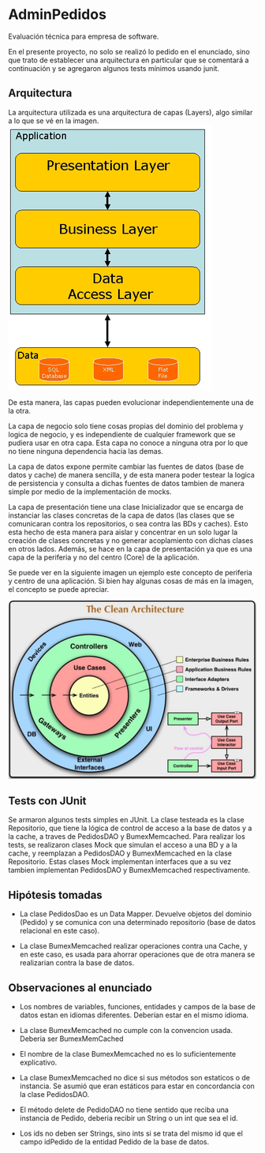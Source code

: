 # AdminPedidos
Evaluación técnica para empresa de software.

En el presente proyecto, no solo se realizó lo pedido en el enunciado, sino que trato de establecer una arquitectura en particular que se comentará a continuación y se agregaron algunos tests mínimos usando junit.


## Arquitectura

La arquitectura utilizada es una arquitectura de capas (Layers), algo similar a lo que se vé en la imagen.
![layers](https://github.com/GFibrizo/AdminPedidos/blob/master/recursos/layers.gif)

De esta manera, las capas pueden evolucionar independientemente una de la otra. 


La capa de negocio solo tiene cosas propias del dominio del problema y logica de negocio, y es independiente de cualquier framework que se pudiera usar en otra capa. Esta capa no conoce a ninguna otra por lo que no tiene ninguna dependencia hacia las demas.


La capa de datos expone permite cambiar las fuentes de datos (base de datos y cache) de manera sencilla, y de esta manera poder testear la logica de persistencia y consulta a dichas fuentes de datos tambien de manera simple por medio de la implementación de mocks.


La capa de presentación tiene una clase Inicializador que se encarga de instanciar las clases concretas de la capa de datos (las clases que se comunicaran contra los repositorios, o sea contra las BDs y caches). Esto esta hecho de esta manera para aislar y concentrar en un solo lugar la creación de clases concretas y no generar acoplamiento con dichas clases en otros lados. Además, se hace en la capa de presentación ya que es una capa de la periferia y no del centro (Core) de la aplicación.

Se puede ver en la siguiente imagen un ejemplo este concepto de periferia y centro de una aplicación. Si bien hay algunas cosas de más en la imagen, el concepto se puede apreciar.


![arquitectura limpia](https://github.com/GFibrizo/AdminPedidos/blob/master/recursos/clean1.png)


## Tests con JUnit

Se armaron algunos tests simples en JUnit. La clase testeada es la clase Repositorio, que tiene la lógica de control de acceso a la base de datos y a la cache, a traves de PedidosDAO y BumexMemcached. 
Para realizar los tests, se realizaron clases Mock que simulan el acceso a una BD y a la cache, y reemplazan a PedidosDAO y BumexMemcached en la clase Repositorio. Estas clases Mock implementan interfaces que a su vez tambien implementan PedidosDAO y BumexMemcached respectivamente.


## Hipótesis tomadas

- La clase PedidosDao es un Data Mapper. Devuelve objetos del dominio (Pedido) y se comunica con una determinado repositorio (base de datos relacional en este caso).

- La clase BumexMemcached realizar operaciones contra una Cache, y en este caso, es usada para ahorrar operaciones que de otra manera se realizarian contra la base de datos.


## Observaciones al enunciado

- Los nombres de variables, funciones, entidades y campos de la base de datos estan en idiomas diferentes. Deberían estar en el mismo idioma.

- La clase BumexMemcached no cumple con la convencion usada. Deberia ser BumexMemCached

- El nombre de la clase BumexMemcached no es lo suficientemente explicativo.

- La clase BumexMemcached no dice si sus métodos son estaticos o de instancia. Se asumió que eran estáticos para estar en concordancia con la clase PedidosDAO.

- El método delete de PedidoDAO no tiene sentido que reciba una instancia de Pedido, deberia recibir un String o un int que sea el id.

- Los ids no deben ser Strings, sino ints si se trata del mismo id que el campo idPedido de la entidad Pedido de la base de datos.


